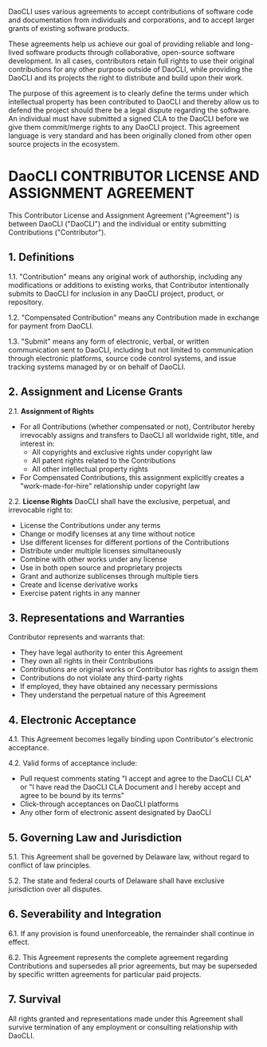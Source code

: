 DaoCLI uses various agreements to accept contributions of software code and documentation from individuals and corporations, and to accept larger grants of existing software products.

These agreements help us achieve our goal of providing reliable and long-lived software products through collaborative, open-source software development. In all cases, contributors retain full rights to use their original contributions for any other purpose outside of DaoCLI, while providing the DaoCLI and its projects the right to distribute and build upon their work.

The purpose of this agreement is to clearly define the terms under which intellectual property has been contributed to DaoCLI and thereby allow us to defend the project should there be a legal dispute regarding the software. An individual must have submitted a signed CLA to the DaoCLI before we give them commit/merge rights to any DaoCLI project. This agreement language is very standard and has been originally cloned from other open source projects in the ecosystem. 

# DaoCLI CONTRIBUTOR LICENSE AND ASSIGNMENT AGREEMENT

This Contributor License and Assignment Agreement ("Agreement") is between DaoCLI ("DaoCLI") and the individual or entity submitting Contributions ("Contributor").

## 1. Definitions

1.1. "Contribution" means any original work of authorship, including any modifications or additions to existing works, that Contributor intentionally submits to DaoCLI for inclusion in any DaoCLI project, product, or repository.

1.2. "Compensated Contribution" means any Contribution made in exchange for payment from DaoCLI.

1.3. "Submit" means any form of electronic, verbal, or written communication sent to DaoCLI, including but not limited to communication through electronic platforms, source code control systems, and issue tracking systems managed by or on behalf of DaoCLI.

## 2. Assignment and License Grants

2.1. **Assignment of Rights**
   - For all Contributions (whether compensated or not), Contributor hereby irrevocably assigns and transfers to DaoCLI all worldwide right, title, and interest in:
     - All copyrights and exclusive rights under copyright law
     - All patent rights related to the Contributions
     - All other intellectual property rights
   - For Compensated Contributions, this assignment explicitly creates a "work-made-for-hire" relationship under copyright law

2.2. **License Rights**
   DaoCLI shall have the exclusive, perpetual, and irrevocable right to:
   - License the Contributions under any terms
   - Change or modify licenses at any time without notice
   - Use different licenses for different portions of the Contributions
   - Distribute under multiple licenses simultaneously
   - Combine with other works under any license
   - Use in both open source and proprietary projects
   - Grant and authorize sublicenses through multiple tiers
   - Create and license derivative works
   - Exercise patent rights in any manner

## 3. Representations and Warranties

Contributor represents and warrants that:
- They have legal authority to enter this Agreement
- They own all rights in their Contributions
- Contributions are original works or Contributor has rights to assign them
- Contributions do not violate any third-party rights
- If employed, they have obtained any necessary permissions
- They understand the perpetual nature of this Agreement

## 4. Electronic Acceptance

4.1. This Agreement becomes legally binding upon Contributor's electronic acceptance.

4.2. Valid forms of acceptance include:
- Pull request comments stating "I accept and agree to the DaoCLI CLA" or "I have read the DaoCLI CLA Document and I hereby accept and agree to be bound by its terms"
- Click-through acceptances on DaoCLI platforms
- Any other form of electronic assent designated by DaoCLI

## 5. Governing Law and Jurisdiction

5.1. This Agreement shall be governed by Delaware law, without regard to conflict of law principles.

5.2. The state and federal courts of Delaware shall have exclusive jurisdiction over all disputes.

## 6. Severability and Integration

6.1. If any provision is found unenforceable, the remainder shall continue in effect.

6.2. This Agreement represents the complete agreement regarding Contributions and supersedes all prior agreements, but may be superseded by specific written agreements for particular paid projects.

## 7. Survival

All rights granted and representations made under this Agreement shall survive termination of any employment or consulting relationship with DaoCLI.
